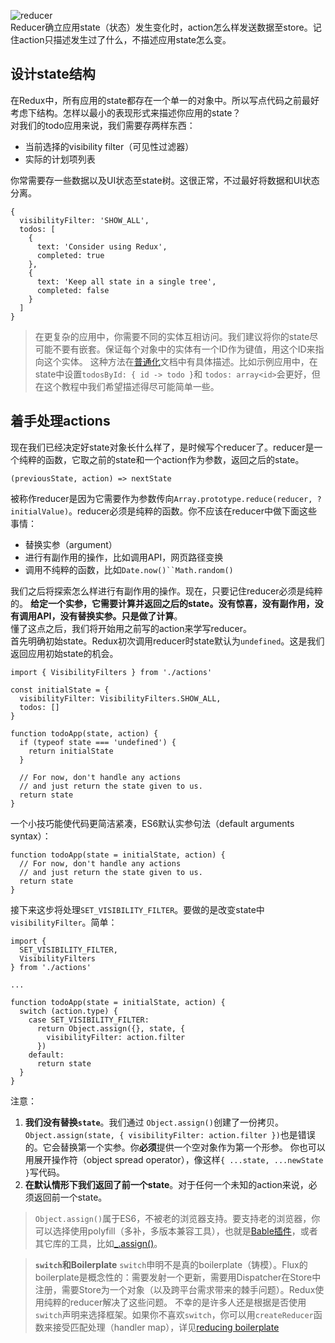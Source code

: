 ![reducer](https://images-na.ssl-images-amazon.com/images/I/A1edVtIyS2L._SX342_.jpg)  
Reducer确立应用state（状态）发生变化时，action怎么样发送数据至store。记住action只描述发生过了什么，不描述应用state怎么变。
## 设计state结构
在Redux中，所有应用的state都存在一个单一的对象中。所以写点代码之前最好考虑下结构。怎样以最小的表现形式来描述你应用的state？  
对我们的todo应用来说，我们需要存两样东西：
- 当前选择的visibility filter（可见性过滤器）
- 实际的计划项列表

你常需要存一些数据以及UI状态至state树。这很正常，不过最好将数据和UI状态分离。
```
{
  visibilityFilter: 'SHOW_ALL',
  todos: [
    {
      text: 'Consider using Redux',
      completed: true
    },
    {
      text: 'Keep all state in a single tree',
      completed: false
    }
  ]
}
```
> 在更复杂的应用中，你需要不同的实体互相访问。我们建议将你的state尽可能不要有嵌套。保证每个对象中的实体有一个ID作为键值，用这个ID来指向这个实体。
这种方法在[普通化](https://github.com/paularmstrong/normalizr)文档中有具体描述。比如示例应用中，在state中设置`todosById: { id -> todo }`和
`todos: array<id>`会更好，但在这个教程中我们希望描述得尽可能简单一些。
## 着手处理actions
现在我们已经决定好state对象长什么样了，是时候写个reducer了。reducer是一个纯粹的函数，它取之前的state和一个action作为参数，返回之后的state。
```
(previousState, action) => nextState
```
被称作reducer是因为它需要作为参数传向`Array.prototype.reduce(reducer, ?initialValue)`。reducer必须是纯粹的函数。你不应该在reducer中做下面这些事情：
- 替换实参（argument）
- 进行有副作用的操作，比如调用API，网页路径变换
- 调用不纯粹的函数，比如`Date.now()``Math.random()`

我们之后将探索怎么样进行有副作用的操作。现在，只要记住reducer必须是纯粹的。
**给定一个实参，它需要计算并返回之后的state。没有惊喜，没有副作用，没有调用API，没有替换实参。只是做了计算**。  
懂了这点之后，我们将开始用之前写的action来学写reducer。  
首先明确初始state。Redux初次调用reducer时state默认为`undefined`。这是我们返回应用初始state的机会。
```
import { VisibilityFilters } from './actions'

const initialState = {
  visibilityFilter: VisibilityFilters.SHOW_ALL,
  todos: []
}

function todoApp(state, action) {
  if (typeof state === 'undefined') {
    return initialState
  }

  // For now, don't handle any actions
  // and just return the state given to us.
  return state
}
```
一个小技巧能使代码更简洁紧凑，ES6默认实参句法（default arguments syntax）：
```
function todoApp(state = initialState, action) {
  // For now, don't handle any actions
  // and just return the state given to us.
  return state
}
```
接下来这步将处理`SET_VISIBILITY_FILTER`。要做的是改变state中`visibilityFilter`。简单：
```
import {
  SET_VISIBILITY_FILTER,
  VisibilityFilters
} from './actions'

...

function todoApp(state = initialState, action) {
  switch (action.type) {
    case SET_VISIBILITY_FILTER:
      return Object.assign({}, state, {
        visibilityFilter: action.filter
      })
    default:
      return state
  }
}
```
注意：  
1. **我们没有替换`state`**。我们通过 `Object.assign()`创建了一份拷贝。
`Object.assign(state, { visibilityFilter: action.filter })`也是错误的。它会替换第一个实参。你**必须**提供一个空对象作为第一个形参。
你也可以用展开操作符（object spread operator），像这样`{ ...state, ...newState }`写代码。
2. **在默认情形下我们返回了前一个state**。对于任何一个未知的action来说，必须返回前一个state。
> `Object.assign()`属于ES6，不被老的浏览器支持。要支持老的浏览器，你可以选择使用polyfill（多补，多版本兼容工具），也就是[Bable插件](https://www.npmjs.com/package/babel-plugin-transform-object-assign)，或者其它库的工具，比如[_.assign()](https://lodash.com/docs#assign)。

>**`switch`和Boilerplate**
`switch`申明不是真的boilerplate（铸模）。Flux的boilerplate是概念性的：需要发射一个更新，需要用Dispatcher在Store中注册，需要Store为一个对象（以及跨平台需求带来的棘手问题）。Redux使用纯粹的reducer解决了这些问题。
不幸的是许多人还是根据是否使用`switch`声明来选择框架。如果你不喜欢`switch`，你可以用`createReducer`函数来接受匹配处理（handler map），详见[reducing boilerplate](https://redux.js.org/recipes/reducing-boilerplate#reducers)
